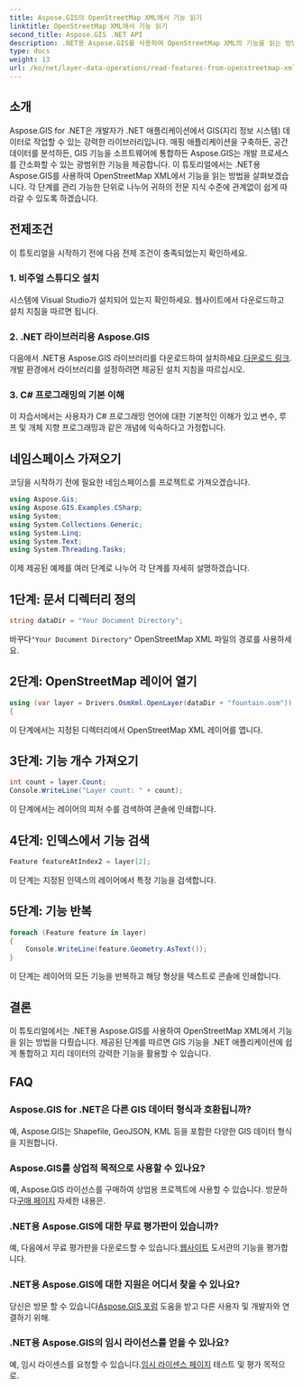 ```yaml
---
title: Aspose.GIS의 OpenStreetMap XML에서 기능 읽기
linktitle: OpenStreetMap XML에서 기능 읽기
second_title: Aspose.GIS .NET API
description: .NET용 Aspose.GIS를 사용하여 OpenStreetMap XML의 기능을 읽는 방법을 알아보세요. 코드 예제가 포함된 단계별 튜토리얼입니다.
type: docs
weight: 13
url: /ko/net/layer-data-operations/read-features-from-openstreetmap-xml/
---
```

## 소개
Aspose.GIS for .NET은 개발자가 .NET 애플리케이션에서 GIS(지리 정보 시스템) 데이터로 작업할 수 있는 강력한 라이브러리입니다. 매핑 애플리케이션을 구축하든, 공간 데이터를 분석하든, GIS 기능을 소프트웨어에 통합하든 Aspose.GIS는 개발 프로세스를 간소화할 수 있는 광범위한 기능을 제공합니다.
이 튜토리얼에서는 .NET용 Aspose.GIS를 사용하여 OpenStreetMap XML에서 기능을 읽는 방법을 살펴보겠습니다. 각 단계를 관리 가능한 단위로 나누어 귀하의 전문 지식 수준에 관계없이 쉽게 따라갈 수 있도록 하겠습니다.
## 전제조건
이 튜토리얼을 시작하기 전에 다음 전제 조건이 충족되었는지 확인하세요.
### 1. 비주얼 스튜디오 설치
시스템에 Visual Studio가 설치되어 있는지 확인하세요. 웹사이트에서 다운로드하고 설치 지침을 따르면 됩니다.
### 2. .NET 라이브러리용 Aspose.GIS
 다음에서 .NET용 Aspose.GIS 라이브러리를 다운로드하여 설치하세요.[다운로드 링크](https://releases.aspose.com/gis/net/). 개발 환경에서 라이브러리를 설정하려면 제공된 설치 지침을 따르십시오.
### 3. C# 프로그래밍의 기본 이해
이 자습서에서는 사용자가 C# 프로그래밍 언어에 대한 기본적인 이해가 있고 변수, 루프 및 개체 지향 프로그래밍과 같은 개념에 익숙하다고 가정합니다.
## 네임스페이스 가져오기
코딩을 시작하기 전에 필요한 네임스페이스를 프로젝트로 가져오겠습니다.

```csharp
using Aspose.Gis;
using Aspose.GIS.Examples.CSharp;
using System;
using System.Collections.Generic;
using System.Linq;
using System.Text;
using System.Threading.Tasks;
```

이제 제공된 예제를 여러 단계로 나누어 각 단계를 자세히 설명하겠습니다.
## 1단계: 문서 디렉터리 정의
```csharp
string dataDir = "Your Document Directory";
```
 바꾸다`"Your Document Directory"` OpenStreetMap XML 파일의 경로를 사용하세요.
## 2단계: OpenStreetMap 레이어 열기
```csharp
using (var layer = Drivers.OsmXml.OpenLayer(dataDir + "fountain.osm"))
{
```
이 단계에서는 지정된 디렉터리에서 OpenStreetMap XML 레이어를 엽니다.
## 3단계: 기능 개수 가져오기
```csharp
int count = layer.Count;
Console.WriteLine("Layer count: " + count);
```
이 단계에서는 레이어의 피처 수를 검색하여 콘솔에 인쇄합니다.
## 4단계: 인덱스에서 기능 검색
```csharp
Feature featureAtIndex2 = layer[2];
```
이 단계는 지정된 인덱스의 레이어에서 특정 기능을 검색합니다.
## 5단계: 기능 반복
```csharp
foreach (Feature feature in layer)
{
    Console.WriteLine(feature.Geometry.AsText());
}
```
이 단계는 레이어의 모든 기능을 반복하고 해당 형상을 텍스트로 콘솔에 인쇄합니다.
## 결론
이 튜토리얼에서는 .NET용 Aspose.GIS를 사용하여 OpenStreetMap XML에서 기능을 읽는 방법을 다뤘습니다. 제공된 단계를 따르면 GIS 기능을 .NET 애플리케이션에 쉽게 통합하고 지리 데이터의 강력한 기능을 활용할 수 있습니다.
## FAQ
### Aspose.GIS for .NET은 다른 GIS 데이터 형식과 호환됩니까?
예, Aspose.GIS는 Shapefile, GeoJSON, KML 등을 포함한 다양한 GIS 데이터 형식을 지원합니다.
### Aspose.GIS를 상업적 목적으로 사용할 수 있나요?
예, Aspose.GIS 라이선스를 구매하여 상업용 프로젝트에 사용할 수 있습니다. 방문하다[구매 페이지](https://purchase.aspose.com/buy) 자세한 내용은.
### .NET용 Aspose.GIS에 대한 무료 평가판이 있습니까?
 예, 다음에서 무료 평가판을 다운로드할 수 있습니다.[웹사이트](https://releases.aspose.com/) 도서관의 기능을 평가합니다.
### .NET용 Aspose.GIS에 대한 지원은 어디서 찾을 수 있나요?
 당신은 방문 할 수 있습니다[Aspose.GIS 포럼](https://forum.aspose.com/c/gis/33) 도움을 받고 다른 사용자 및 개발자와 연결하기 위해.
### .NET용 Aspose.GIS의 임시 라이선스를 얻을 수 있나요?
 예, 임시 라이센스를 요청할 수 있습니다.[임시 라이센스 페이지](https://purchase.aspose.com/temporary-license/) 테스트 및 평가 목적으로.